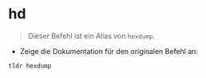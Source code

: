 # hd

> Dieser Befehl ist ein Alias von `hexdump`.

- Zeige die Dokumentation für den originalen Befehl an:

`tldr hexdump`
